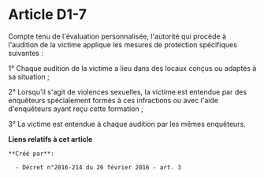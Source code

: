 # Article D1-7

Compte tenu de l'évaluation personnalisée, l'autorité qui procède à l'audition de la victime applique les mesures de
protection spécifiques suivantes : 

1° Chaque audition de la victime a lieu dans des locaux conçus ou adaptés à sa situation ; 

2° Lorsqu'il s'agit de violences sexuelles, la victime est entendue par des enquêteurs spécialement formés à ces infractions
ou avec l'aide d'enquêteurs ayant reçu cette formation ; 

3° La victime est entendue à chaque audition par les mêmes enquêteurs.

**Liens relatifs à cet article**

	**Créé par**:

	  - Décret n°2016-214 du 26 février 2016 - art. 3

